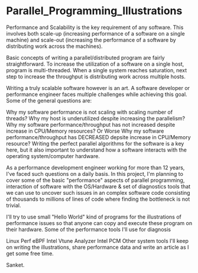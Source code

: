 # Parallel_Programming_Illustrations
Performance and Scalability is the key requirement of any software. This involves both scale-up (increasing performance of a software on a single machine) and scale-out (increasing the performance of a software by distributing work across the machines).

Basic concepts of writing a parallel/distributed program are fairly straightforward. To increase the utilization of a software on a single host, program is multi-threaded. When a single system reaches saturation, next step to increase the throughput is distributing work across multiple hosts.

Writing a truly scalable software however is an art. A software developer or performance engineer faces multiple challenges while achieving this goal. Some of the general questions are:

Why my software performance is not scaling with scaling number of threads?
Why my host is underutilized despite increasing the parallelism?
Why my software performance/throughput has not increased despite increase in CPU/Memory resources? Or Worse Why my software performance/throughput has DECREASED depsite increase in CPU/Memory resource?
Writing the perfect parallel algorithms for the software is a key here, but it also important to understand how a software interacts with the operating system/computer hardware.

As a performance development engineer working for more than 12 years, I've faced such questions on a daily basis. In this project, I'm planning to cover some of the basic "performance" aspects of parallel programming, interaction of software with the OS/Hardware & set of diagnostics tools that we can use to uncover such issues in an complex software code consisting of thousands to millions of lines of code where finding the bottleneck is not trivial.

I'll try to use small "Hello World" kind of programs for the illustrations of performance issues so that anyone can copy and execute these program on their hardware. Some of the performance tools I'll use for diagnosis

Linux Perf
eBPF
Intel Vtune Analyzer
Intel PCM
Other system tools
I'll keep on writing the illustrations, share performance data and write an article as I get some free time.

Sanket.

